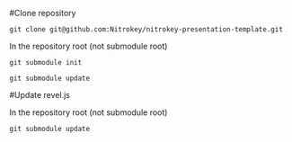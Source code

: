 #Clone repository

`git clone git@github.com:Nitrokey/nitrokey-presentation-template.git`

In the repository root (not submodule root)

`git submodule init`

`git submodule update`


#Update revel.js

In the repository root (not submodule root)

`git submodule update` 